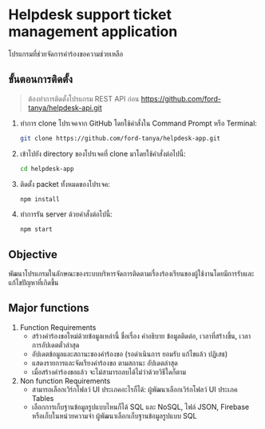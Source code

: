 # Helpdesk support ticket management application
โปรแกรมที่ช่วยจัดการคำร้องขอความช่วยเหลือ

## ขั้นตอนการติดตั้ง
> ต้องทำการติดตั้งโปรแกรม REST API ก่อน https://github.com/ford-tanya/helpdesk-api.git
1.  ทำการ clone โปรเจคจาก GitHub โดยใช้คำสั่งใน Command Prompt หรือ Terminal:
    ```bash
    git clone https://github.com/ford-tanya/helpdesk-app.git
    ```

2. เข้าไปยัง directory ของโปรเจคที่ clone มาโดยใช้คำสั่งต่อไปนี้:   
	```bash
    cd helpdesk-app
    ```
    
3. ติดตั้ง packet ทั้งหมดของโปรเจค:
	```bash
    npm install
    ```
4. ทำการรัน server ด้วยคำสั่งต่อไปนี้:
	```bash
    npm start
    ```


## Objective  
พัฒนาโปรแกรมในลักษณะของระบบบริหารจัดการติดตามเรื่องร้องเรียนของผู้ใช้งานโดยมีการรับและแก้ไขปัญหาที่เกิดขึ้น

## Major functions

 1. Function Requirements 
	  - สร้างคำร้องขอใหม่ด้วยข้อมูลเหล่านี้ ชื่อเรื่อง คำอธิบาย ข้อมูลติดต่อ, เวลาที่สร้างขึ้น, เวลาการอัปเดตตั๋วล่าสุด
	  - อัปเดตข้อมูลและสถานะของคำร้องขอ (รอดําเนินการ ยอมรับ แก้ไขแล้ว ปฏิเสธ)
	  - แสดงรายการและจัดเรียงคำร้องขอ ตามสถานะ อัปเดตล่าสุด
	  - เมื่อสร้างคำร้องขอแล้ว จะไม่สามารถลบได้ไม่ว่าด้วยวิธีใดก็ตาม
2. Non function Requirements
	  - สามารถเลือกเวิร์กโฟลว์ UI ประเภคอะไรก็ได้: ผู้พัฒนาเลือกเวิร์กโฟลว์ UI ประเภค Tables
	  - เลือกการเก็บฐานข้อมูลรูปแบบไหนก็ได้ SQL และ NoSQL, ไฟล์ JSON, Firebase หรือเก็บในหน่วยความจำ 
	     ผู้พัฒนาเลือกเก็บฐานข้อมูลรูปแบบ SQL 
